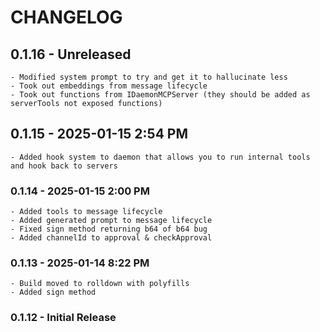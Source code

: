 # CHANGELOG

## 0.1.16 - Unreleased
    - Modified system prompt to try and get it to hallucinate less
    - Took out embeddings from message lifecycle
    - Took out functions from IDaemonMCPServer (they should be added as serverTools not exposed functions)

## 0.1.15 - 2025-01-15 2:54 PM

    - Added hook system to daemon that allows you to run internal tools and hook back to servers

### 0.1.14 - 2025-01-15 2:00 PM

    - Added tools to message lifecycle
    - Added generated prompt to message lifecycle
    - Fixed sign method returning b64 of b64 bug
    - Added channelId to approval & checkApproval

### 0.1.13 - 2025-01-14 8:22 PM

    - Build moved to rolldown with polyfills
    - Added sign method

### 0.1.12 - Initial Release
